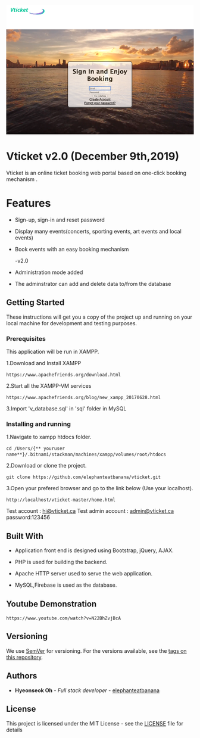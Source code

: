 ![Alt text](/category/images/main.png?raw=true "Optional Title")

# Vticket v2.0 (December 9th,2019)

Vticket is an online ticket booking web portal based on one-click booking mechanism .

# Features

* Sign-up, sign-in and reset password
* Display many events(concerts, sporting events, art events and local events)
* Book events with an easy booking mechanism

    -v2.0
* Administration mode added
* The adminstrator can add and delete data to/from the database



## Getting Started

These instructions will get you a copy of the project up and running on your local machine for development and testing purposes. 

### Prerequisites
This application will be run in XAMPP. 

1.Download and Install XAMPP

```
https://www.apachefriends.org/download.html
```

2.Start all the XAMPP-VM services

```
https://www.apachefriends.org/blog/new_xampp_20170628.html
```
3.Import 'v_database.sql' in 'sql' folder in MySQL

### Installing and running


1.Navigate to xampp htdocs folder.
```
cd /Users/{** youruser name**}/.bitnami/stackman/machines/xampp/volumes/root/htdocs
```

2.Download or clone the project.
```
git clone https://github.com/elephanteatbanana/vticket.git
```
3.Open your prefered browser and go to the link below (Use your localhost).

```
http://localhost/vticket-master/home.html

```

Test account : hi@vticket.ca 
Test admin account : admin@vticket.ca  
password:123456





## Built With

* Application front end is designed using Bootstrap, jQuery, AJAX.

* PHP is used for building the backend.

* Apache HTTP server used to serve the web application.

* MySQL,Firebase is used as the database.

## Youtube Demonstration

```
https://www.youtube.com/watch?v=N22BhZvjBcA
```

## Versioning

We use [SemVer](http://semver.org/) for versioning. For the versions available, see the [tags on this repository](https://github.com/elephanteatbanana/vticket/tags). 

## Authors

* **Hyeonseok Oh** - *Full stack developer* - [elephanteatbanana](https://github.com/elephanteatbanana)

## License

This project is licensed under the MIT License - see the [LICENSE](LICENSE) file for details


